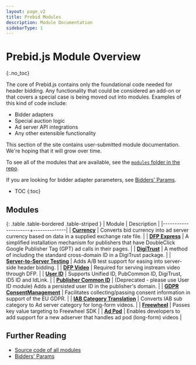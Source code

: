 ```yaml
---
layout: page_v2
title: Prebid Modules
description: Module Documentation
sidebarType: 1
---
```



# Prebid.js Module Overview
{:.no_toc}

The core of Prebid.js contains only the foundational code needed for header bidding. Any functionality that could be considered an add-on or that covers a special case is being moved out into modules.  Examples of this kind of code include:

- Bidder adapters
- Special auction logic
- Ad server API integrations
- Any other extensible functionality

This section of the site contains user-submitted module documentation.  We're hoping that it will grow over time.

To see all of the modules that are available, see the [`modules` folder in the repo](https://github.com/prebid/Prebid.js/tree/master/modules).

If you are looking for bidder adapter parameters, see [Bidders' Params]({{site.baseurl}}/dev-docs/bidders.html).

* TOC
{:toc}

## Modules

{: .table .table-bordered .table-striped }
| Module              | Description  |
|---------------------+--------------|
| [**Currency**]({{site.baseurl}}/dev-docs/modules/currency.html) | Converts bid currency into ad server currency based on data in a supplied exchange rate file. |
| [**DFP Express**]({{site.baseurl}}/dev-docs/modules/dfp_express.html) | A simplified installation mechanism for publishers that have DoubleClick Google Publisher Tag (GPT) ad calls in their pages. |
| [**DigiTrust**]({{site.baseurl}}/dev-docs/modules/digitrust.html) | A method of including the standard cross-domain ID in a DigiTrust package. |
| [**Server-to-Server Testing**]({{site.baseurl}}/dev-docs/modules/s2sTesting.html) | Adds A/B test support for easing into server-side header bidding. |
| [**DFP Video**]({{site.baseurl}}/dev-docs/modules/dfp_video.html) | Required for serving instream video through DFP. |
| [**User ID**]({{site.baseurl}}/dev-docs/modules/userId.html) | Supports Unified ID, PubCommon ID, DigiTrust, ID5 ID and IdLink. |
| [**Publisher Common ID**]({{site.baseurl}}/dev-docs/modules/pubCommonId.html) | (Deprecated - please use User ID module) Adds a persisted user ID in the publisher's domain. |
| [**GDPR ConsentManagement**]({{site.baseurl}}/dev-docs/modules/consentManagement.html) | Facilitates collecting/passing consent information in support of the EU GDPR. |
| [**IAB Category Translation**]({{site.baseurl}}/dev-docs/modules/categoryTranslation.html) | Converts IAB sub category to Ad server category for long-form videos. |
| [**Freewheel**]({{site.baseurl}}/dev-docs/modules/freewheel.html) | Passes key value targeting to Freewheel SDK |
| [**Ad Pod**]({{site.baseurl}}/dev-docs/modules/adpod.html) | Enables developers to add support for a new adserver that handles ad pod (long-form) videos |

## Further Reading

+ [Source code of all modules](https://github.com/prebid/Prebid.js/tree/master/modules)
+ [Bidders' Params]({{site.baseurl}}/dev-docs/bidders.html)


